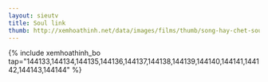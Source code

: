 ```yaml
---
layout: sieutv
title: Soul link
thumb: http://xemhoathinh.net/data/images/films/thumb/song-hay-chet-soul-link-2009.jpg
---
```

{% include xemhoathinh_bo tap="144133,144134,144135,144136,144137,144138,144139,144140,144141,144142,144143,144144" %} 
